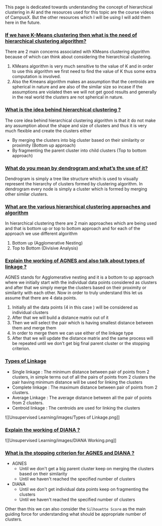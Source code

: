 This page is dedicated towards understanding the concept of hierarchical clustering in AI and the resources used for this topic are the course videos of CampusX. But the other resources which I will be using I will add them here in the future.

### [If we have K-Means clustering then what is the need of hierarchical clustering algorithm?](#)

There are 2 main concerns associated with KMeans clustering algorithm because of which can think about considering the hierarchical clustering.

1. KMeans algorithm is very much sensitive to the value of K and in order to use this algorithm we first need to find the value of K thus some extra computation is involved.
2. Also the Kmeans algorithm makes an assumption that the centroids are spherical in nature and are also of the similar size so incase if the assumptions are violated then we will not get good results and generally in the real world the clusters are not spherical in nature.

### [What is the idea behind hierarchical clustering ?](#) 

The core idea behind hierarchical clustering algorithm is that it do not make any assumption about the shape and size of clusters and thus it is very much flexible and create the clusters either 
- By merging the clusters into big cluster based on their similarity or proximity (Bottom up approach)
- By fragmenting the parent cluster into child clusters (Top to bottom approach)

### [What do you mean by dendrogram and what’s the use of it?](#)

Dendrogram is simply a tree like structure which is used to visually represent the hierarchy of clusters formed by clustering algorithm. In dendrogram every node is simply a cluster which is formed by merging other similar clusters.

### [What are the various hierarchical clustering approaches and algorithm](#)

In hierarchical clustering there are 2 main approaches which are being used and that is bottom up or top to bottom approach and for each of the approach we use different algorithm

1. Bottom up (Agglomerative Nesting)
2. Top to Bottom (Divisive Analysis)

### [Explain the working of AGNES and also talk about types of linkage ?](#)

AGNES stands for Agglomerative nesting and it is a bottom to up approach where we initially start with the individual data points considered as clusters and after that we simply merge the clusters based on their proximity or similarity with each other. Now in order to truly understand this let us assume that there are 4 data points.

1. Initially all the data points (4 in this case ) will be considered as individual clusters
2. After that we will build a distance matrix out of it
3. Then we will select the pair which is having smallest distance between them and merge them
4. In order to merge them we can use either of the linkage type 
5. After that we will update the distance matrix and the same process will be repeated until we don't get big final parent cluster or the stopping criterion.

### [Types of Linkage](#)

- Single linkage : The minimum distance between pair of points from 2 clusters, in simple terms out of all the pairs of points from 2 clusters the pair having minimum distance will be used for linking the clusters
- Complete linkage : The maximum distance between pair of points from 2 clusters.
- Average Linkage : The average distance between all the pair of points from 2 clusters.
- Centroid linkage : The centroids are used for linking the clusters

![[Unsupervised Learning/images/Types of Linkage.png]]


### [Explain the working of DIANA ?](#)

![[Unsupervised Learning/images/DIANA Working.png]]



### [What is the stopping criterion for AGNES and DIANA ?](#) 

- AGNES
	- Until we don't get a big parent cluster keep on merging the clusters based on their similarity 
	- Until we haven't reached the specified number of clusters
- DIANA
	- Until we don't get individual data points keep on fragmenting the clusters
	- Until we haven't reached the specified number of clusters

Other than this we can also consider the `Silhouette Score` as the main guiding force for understanding what should be appropriate number of clusters.